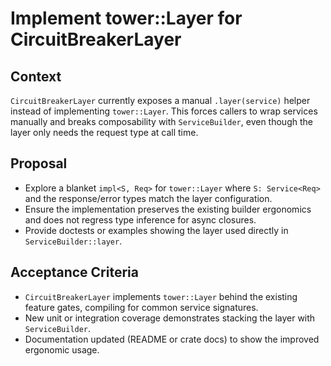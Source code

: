 # Implement tower::Layer for CircuitBreakerLayer

## Context
`CircuitBreakerLayer` currently exposes a manual `.layer(service)` helper instead of implementing `tower::Layer`. This forces callers to wrap services manually and breaks composability with `ServiceBuilder`, even though the layer only needs the request type at call time.

## Proposal
- Explore a blanket `impl<S, Req>` for `tower::Layer` where `S: Service<Req>` and the response/error types match the layer configuration.
- Ensure the implementation preserves the existing builder ergonomics and does not regress type inference for async closures.
- Provide doctests or examples showing the layer used directly in `ServiceBuilder::layer`.

## Acceptance Criteria
- `CircuitBreakerLayer` implements `tower::Layer` behind the existing feature gates, compiling for common service signatures.
- New unit or integration coverage demonstrates stacking the layer with `ServiceBuilder`.
- Documentation updated (README or crate docs) to show the improved ergonomic usage.
